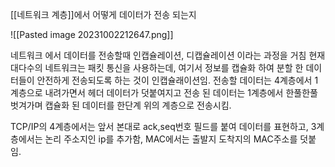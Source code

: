 
[[네트워크 계층]]에서 어떻게 데이터가 전송 되는지

![[Pasted image 20231002212647.png]]

네트워크 에서 데이터를 전송할때 인캡슐레이션, 디캡슐레이션 이라는 과정을 거침
현재 대다수의 네트워크는 패킷 통신을 사용하는데, 여기서 정보를 캡슐화 하여 분할 한 데이터들이 안전하게 전송되도록 하는 것이 인캡슐래이션임.
전송할 데이터는 4계층에서 1계층으로 내려가면서 헤더 데이터가 덧붙여지고 전송 된 데이터는 
1계층에서 한풀한풀 벗겨가며 캡슐화 된 데이터를 한단계 위의 계층으로 전송시킴.

TCP/IP의 4계층에서는 앞서 본대로 ack,seq번호 필드를 붙여 데이터를 표현하고, 3계층에서는 논리 주소지인 ip를 추가함, MAC에서는 출발지 도착지의 MAC주소를 덧붙임.




